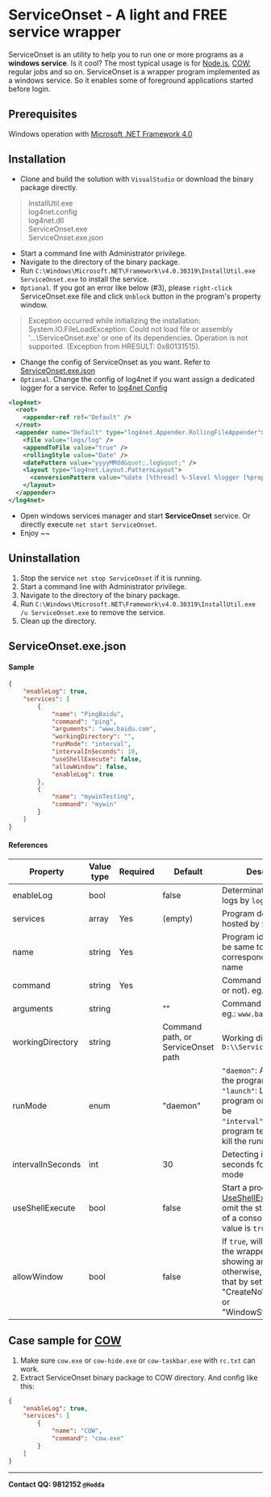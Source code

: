 ServiceOnset - A light and FREE service wrapper
===============================================

ServiceOnset is an utility to help you to run one or more programs as a **windows service**. Is it cool?
The most typical usage is for [Node.js], [COW], regular jobs and so on.
ServiceOnset is a wrapper program implemented as a windows service. So it enables some of foreground applications started before login.

Prerequisites
-------------
Windows operation with [Microsoft .NET Framework 4.0]

Installation
------------
* Clone and build the solution with `VisualStudio` or download the binary package directly.
> InstallUtil.exe  
> log4net.config  
> log4net.dll  
> ServiceOnset.exe  
> ServiceOnset.exe.json  

* Start a command line with Administrator privilege.
* Navigate to the directory of the binary package.
* Run `C:\Windows\Microsoft.NET\Framework\v4.0.30319\InstallUtil.exe ServiceOnset.exe` to install the service.
* `Optional`. If you got an error like below (#3), please `right-click` ServiceOnset.exe file and click `Unblock` button in the program's property window.
> Exception occurred while initializing the installation:  
> System.IO.FileLoadException: Could not load file or assembly '...\ServiceOnset.exe' or one of its dependencies. Operation is not supported. (Exception from HRESULT: 0x80131515).

* Change the config of ServiceOnset as you want. Refer to [ServiceOnset.exe.json](#config)
* `Optional`. Change the config of log4net if you want assign a dedicated logger for a service. Refer to [log4net Config]

```xml
<log4net>
  <root>
    <appender-ref ref="Default" />
  </root>
  <appender name="Default" type="log4net.Appender.RollingFileAppender">
    <file value="logs/log" />
    <appendToFile value="true" />
    <rollingStyle value="Date" />
    <datePattern value="yyyyMMdd&quot;.log&quot;" />
    <layout type="log4net.Layout.PatternLayout">
      <conversionPattern value="%date [%thread] %-5level %logger [%property{NDC}] - %message%newline" />
    </layout>
  </appender>
</log4net>
```
* Open windows services manager and start **ServiceOnset** service. Or directly execute `net start ServiceOnset`.
* Enjoy ~~

Uninstallation
--------------
1. Stop the service `net stop ServiceOnset` if it is running.
2. Start a command line with Administrator privilege.
3. Navigate to the directory of the binary package.
4. Run `C:\Windows\Microsoft.NET\Framework\v4.0.30319\InstallUtil.exe /u ServiceOnset.exe` to remove the service.
5. Clean up the directory.

<a name="config">ServiceOnset.exe.json</a>
------------------------------------------
#### Sample
```json
{
	"enableLog": true,
	"services": [
		{
			"name": "PingBaidu",
			"command": "ping",
			"arguments": "www.baidu.com",
			"workingDirectory": "",
			"runMode": "interval",
			"intervalInSeconds": 10,
			"useShellExecute": false,
			"allowWindow": false,
			"enableLog": true
		},
		{
			"name": "mywinTesting",
			"command": "mywin"
		}
	]
}
```
#### References
|Property			|Value type	|Required	|Default	|Description|
|--------			|------		|-------	|-------	|-----------|
|enableLog			|bool		|			|false		|Determinate if generate logs by `log4net`|
|services			|array		|Yes		|(empty)	|Program definitions hosted by `ServiceOnset`|
|name				|string		|Yes		|			|Program identifier, must be same to the corresponding logger name|
|command			|string		|Yes		|			|Command (with full path or not). eg.: `ping`|
|arguments			|string		|			|""			|Command arguments. eg.: `www.baidu.com`|
|workingDirectory	|string		|			|Command path, or ServiceOnset path			|Working directory. eg.: `D:\\ServiceOnset\\`|
|runMode			|enum 		|			|"daemon"	|`"daemon"`: Auto-restart the program if it exited<br/>`"launch"`: Launch the program once and let it be<br/>`"interval"`: Restart the program termly by force kill the running process|
|intervalInSeconds	|int		|			|30			|Detecting interval in seconds for current run mode|
|useShellExecute	|bool		|			|false		|Start a process by [UseShellExecute]. Will omit the standard output of a console when the value is `true`|
|allowWindow		|bool		|			|false		|If `true`, will not restrict the wrapped program showing an UI; otherwise, will try to do that by setting "CreateNoWindow=true" or "WindowStyle=Hidden"|

Case sample for [COW]
---------------------
1. Make sure `cow.exe` or `cow-hide.exe` or `cow-taskbar.exe` with `rc.txt` can work.
2. Extract ServiceOnset binary package to COW directory. And config like this:
```json
{
	"enableLog": true,
	"services": [
		{
			"name": "COW",
			"command": "cow.exe"
		}
	]
}
```

-------------------------------
**Contact QQ: 9812152 `@Hedda`**

[Node.js]: http://nodejs.org/
[COW]: https://github.com/cyfdecyf/cow
[Microsoft .NET Framework 4.0]: http://www.microsoft.com/zh-cn/download/details.aspx?id=17718
[log4net Config]: http://logging.apache.org/log4net/release/config-examples.html
[UseShellExecute]: http://msdn.microsoft.com/en-us/library/system.diagnostics.processstartinfo.useshellexecute.aspx
